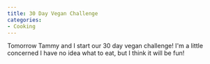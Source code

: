 ```yaml
---
title: 30 Day Vegan Challenge
categories:
- Cooking
---
```


Tomorrow Tammy and I start our 30 day vegan challenge! I'm a little concerned I have no idea what to eat, but I think it will be fun!
